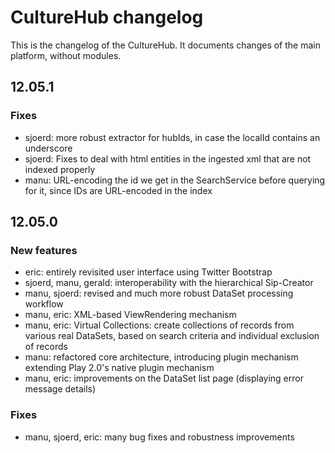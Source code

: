 # CultureHub changelog

This is the changelog of the CultureHub. It documents changes of the main platform, without modules.

## 12.05.1

### Fixes

- sjoerd: more robust extractor for hubIds, in case the localId contains an underscore
- sjoerd: Fixes to deal with html entities in the ingested xml that are not indexed properly
- manu: URL-encoding the id we get in the SearchService before querying for it, since IDs are URL-encoded in the index

## 12.05.0

### New features

- eric: entirely revisited user interface using Twitter Bootstrap
- sjoerd, manu, gerald: interoperability with the hierarchical Sip-Creator
- manu, sjoerd: revised and much more robust DataSet processing workflow
- manu, eric: XML-based ViewRendering mechanism
- manu, eric: Virtual Collections: create collections of records from various real DataSets, based on search criteria and individual exclusion of records
- manu: refactored core architecture, introducing plugin mechanism extending Play 2.0's native plugin mechanism
- manu, eric: improvements on the DataSet list page (displaying error message details)

### Fixes

- manu, sjoerd, eric: many bug fixes and robustness improvements

